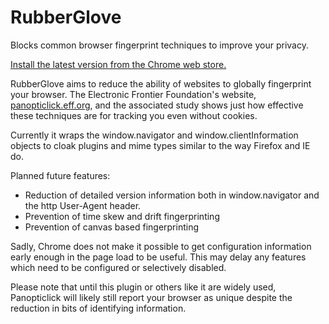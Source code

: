 RubberGlove
===========

Blocks common browser fingerprint techniques to improve your privacy.

[Install the latest version from the Chrome web store.](https://chrome.google.com/webstore/detail/rubberglove/koabfojebhfdjnligkcihoeekimoekpg?authuser=1)

RubberGlove aims to reduce the ability of websites to globally fingerprint your browser.  The Electronic Frontier Foundation's website, [panopticlick.eff.org](https://panopticlick.eff.org), and the associated study shows just how effective these techniques are for tracking you even without cookies.

Currently it wraps the window.navigator and window.clientInformation objects to cloak plugins and mime types similar to the way Firefox and IE do.

Planned future features:
* Reduction of detailed version information both in window.navigator and the http User-Agent header.
* Prevention of time skew and drift fingerprinting
* Prevention of canvas based fingerprinting

Sadly, Chrome does not make it possible to get configuration information early enough in the page load to be useful.  This may delay any features which need to be configured or selectively disabled.

Please note that until this plugin or others like it are widely used, Panopticlick will likely still report your browser as unique despite the reduction in bits of identifying information.
